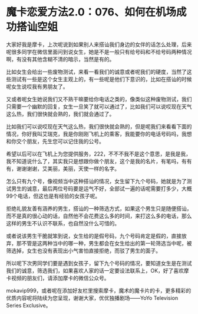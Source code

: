 # 魔卡恋爱方法2.0：076、如何在机场成功搭讪空姐

大家好我是摩卡，上次呢说到如果别人来搭讪我们身边的女伴的话怎么处理，后来呢很多同学在微信里面问到说女生，她是不是一般只有给号码和不给号码两种情况啊，有没有其他含糊不清的暗示，当然是有的。

比如女生会给出一些废物测试，来看一看我们的诚意或者呢我们的硬度，当然了这些测试有一些是这个女生主观上的，有一些呢是他们下意识的，比如在搭讪的时候呢女生说哎我有男朋友了。

又或者呢女生她说我们又不熟干嘛要给你电话之类的，像类似这种废物测试，我们只需要一个幽默的回复，女生一旦笑了就可以通过了，比如我们可以说哎现在天气这么热，我们很快就会熟的，我们就会通过了。

比如我们可以说哎现在天气这么热，我们很快就会熟的，但是呢我们来看看下面的情况，你好我叫艾瑞克，我是你刚刚飞机上的乘客，我能要你的电话号码吗，我想和你交个朋友，先生您可以记住我的公号。

希望以后可以在飞机上为您提供服务，222，不不不我不是这个意思，是我是我，我不知道说什么了，其实我只是想跟你做个朋友，这个是我的名片，有笔吗，有有有，谢谢谢谢，艾美丽，美丽，天使一样的名字。

怎么只有九个号，像视频当中这种搭讪的情况，女生留下九个号码，她就是为了测试男生的诚意，最后两位号码要是运气不好，全部试一遍的话呢需要打多少，大概99个电话，但这也是有经验的女孩子呢。

拒绝礼貌友善有涵养的男生，搭讪的一种筛选方式，如果这个男生只是随便搭讪，而不是真的很心动的话，自然他不会花费这么多的时间，来打这么多的电话，那么这样的男生不认识不联系，也自然没什么可惜的。

或者说该男生干脆就笨到说，女生给的是假号码，九个号码肯定是假的，直接放弃，那不管是这两种当中的哪一种，男生都会在女生给出的第一轮筛选当中呢，被筛选掉，女生也没有表现出小气害怕直接拒绝，而驳了男生的面子。

所以呢下次男同学们要是遇到女孩子，留下九个号码的情况，要知道女生是在测试我们的诚意，筛选我们，如果喜欢人家的话一定要设法联系上，OK，好了喜欢摩卡视频的朋友们，请添加摩卡的微信公众号。

mokavip999，或者呢在添加好友栏里搜索摩卡，魔术的魔卡片的卡，更多精彩的优质内容呢将陆续为您呈现，谢谢大家，优优独播剧场——YoYo Television Series Exclusive。

